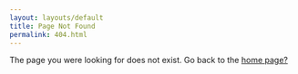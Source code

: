 ```yaml
---
layout: layouts/default
title: Page Not Found
permalink: 404.html
---
```

The page you were looking for does not exist. Go back to the [home page?](/)

